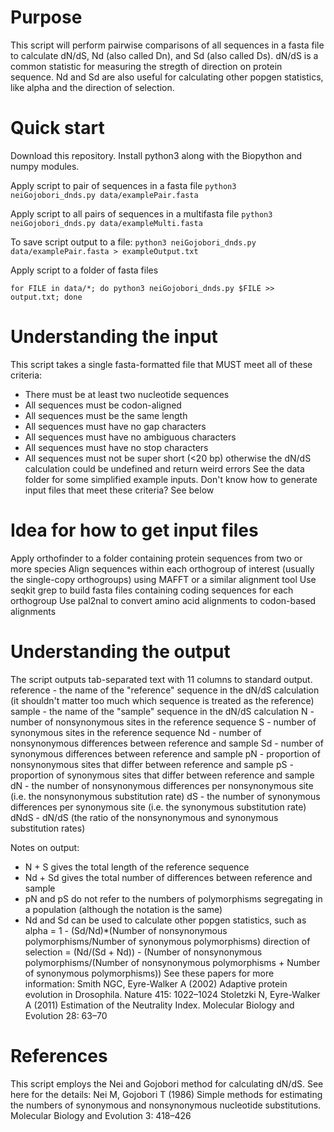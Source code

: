 # Purpose
This script will perform pairwise comparisons of all sequences in a fasta file to calculate dN/dS, Nd (also called Dn), and Sd (also called Ds). dN/dS is a common statistic for measuring the stregth of direction on protein sequence. Nd and Sd are also useful for calculating other popgen statistics, like alpha and the direction of selection.

# Quick start
Download this repository. Install python3 along with the Biopython and numpy modules.

Apply script to pair of sequences in a fasta file
`python3 neiGojobori_dnds.py data/examplePair.fasta`

Apply script to all pairs of sequences in a multifasta file
`python3 neiGojobori_dnds.py data/exampleMulti.fasta`

To save script output to a file:
`python3 neiGojobori_dnds.py data/examplePair.fasta > exampleOutput.txt`

Apply script to a folder of fasta files
```
for FILE in data/*; do python3 neiGojobori_dnds.py $FILE >> output.txt; done
```

# Understanding the input
This script takes a single fasta-formatted file that MUST meet all of these criteria:
* There must be at least two nucleotide sequences
* All sequences must be codon-aligned
* All sequences must be the same length
* All sequences must have no gap characters
* All sequences must have no ambiguous characters
* All sequences must have no stop characters
* All sequences must not be super short (<20 bp) otherwise the dN/dS calculation could be undefined and return weird errors
See the data folder for some simplified example inputs.
Don't know how to generate input files that meet these criteria? See below

# Idea for how to get input files
Apply orthofinder to a folder containing protein sequences from two or more species
Align sequences within each orthogroup of interest (usually the single-copy orthogroups) using MAFFT or a similar alignment tool
Use seqkit grep to build fasta files containing coding sequences for each orthogroup
Use pal2nal to convert amino acid alignments to codon-based alignments

# Understanding the output
The script outputs tab-separated text with 11 columns to standard output.
reference - the name of the "reference" sequence in the dN/dS calculation (it shouldn't matter too much which sequence is treated as the reference)
sample - the name of the "sample" sequence in the dN/dS calculation 
N - number of nonsynonymous sites in the reference sequence
S - number of synonymous sites in the reference sequence
Nd - number of nonsynonymous differences between reference and sample
Sd - number of synonymous differences between reference and sample
pN - proportion of nonsynonymous sites that differ between reference and sample
pS - proportion of synonymous sites that differ between reference and sample
dN - the number of nonsynonymous differences per nonsynonymous site (i.e. the nonsynonymous substitution rate)
dS - the number of synonymous differences per synonymous site (i.e. the synonymous substitution rate)
dNdS - dN/dS (the ratio of the nonsynonymous and synonymous substitution rates)

Notes on output:
* N + S gives the total length of the reference sequence
* Nd + Sd gives the total number of differences between reference and sample
* pN and pS do not refer to the numbers of polymorphisms segregating in a population (although the notation is the same)
* Nd and Sd can be used to calculate other popgen statistics, such as
alpha = 1 - (Sd/Nd)*(Number of nonsynonymous polymorphisms/Number of synonymous polymorphisms)
direction of selection = (Nd/(Sd + Nd)) - (Number of nonsynonymous polymorphisms/(Number of nonsynonymous polymorphisms + Number of synonymous polymorphisms))
See these papers for more information:
Smith NGC, Eyre-Walker A (2002) Adaptive protein evolution in Drosophila. Nature 415: 1022–1024
Stoletzki N, Eyre-Walker A (2011) Estimation of the Neutrality Index. Molecular Biology and Evolution 28: 63–70

# References
This script employs the Nei and Gojobori method for calculating dN/dS. See here for the details:
Nei M, Gojobori T (1986) Simple methods for estimating the numbers of synonymous and nonsynonymous nucleotide substitutions. Molecular Biology and Evolution 3: 418–426